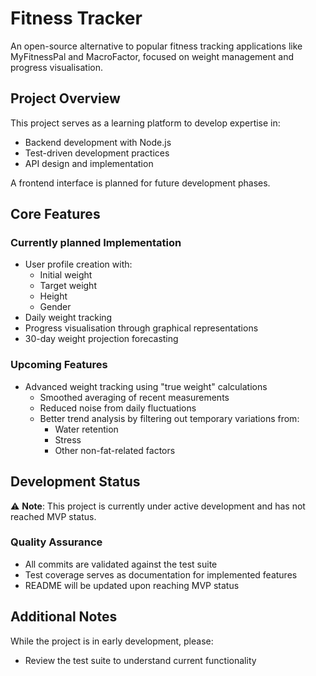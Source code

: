 # Fitness Tracker

An open-source alternative to popular fitness tracking applications like MyFitnessPal and MacroFactor, focused on weight management and progress visualisation.

## Project Overview

This project serves as a learning platform to develop expertise in:

- Backend development with Node.js
- Test-driven development practices
- API design and implementation

A frontend interface is planned for future development phases.

## Core Features

### Currently planned Implementation

- User profile creation with:
  - Initial weight
  - Target weight
  - Height
  - Gender
- Daily weight tracking
- Progress visualisation through graphical representations
- 30-day weight projection forecasting

### Upcoming Features

- Advanced weight tracking using "true weight" calculations
  - Smoothed averaging of recent measurements
  - Reduced noise from daily fluctuations
  - Better trend analysis by filtering out temporary variations from:
    - Water retention
    - Stress
    - Other non-fat-related factors

## Development Status

⚠️ **Note**: This project is currently under active development and has not reached MVP status.

### Quality Assurance

- All commits are validated against the test suite
- Test coverage serves as documentation for implemented features
- README will be updated upon reaching MVP status

## Additional Notes

While the project is in early development, please:

- Review the test suite to understand current functionality
